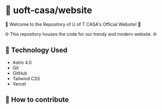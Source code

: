 # 🤖 uoft-casa/website
👋 Welcome to the Repository of U of T CASA's Official Website! 👋

🌐 This repository houses the code for our trendy and modern website. 🌐

## 🔧 Technology Used
- Astro 4.0
- Git
- GitHub
- Tailwind CSS
- Vercel

## 🤝 How to contribute
